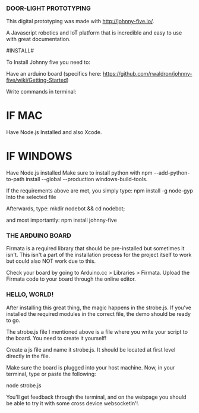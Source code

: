 ### DOOR-LIGHT PROTOTYPING ###

This digital prototyping was made with http://johnny-five.io/.

A Javascript robotics and IoT platform that is incredible and easy to use with great documentation.

#INSTALL#

To Install Johnny five you need to:

Have an arduino board 
(specifics here: https://github.com/rwaldron/johnny-five/wiki/Getting-Started)

Write commands in terminal:

# IF MAC #

Have Node.js Installed and also Xcode.

# IF WINDOWS #

Have Node.js installed
Make sure to install python with 
npm --add-python-to-path install --global --production windows-build-tools.

If the requirements above are met, you simply type:
npm install -g node-gyp
Into the selected file

Afterwards, type:
mkdir nodebot && cd nodebot;

and most importantly:
npm install johnny-five


### THE ARDUINO BOARD ###

Firmata is a required library that should be pre-installed but sometimes it isn't. This isn't a part of the installation process for the project itself to work but could also NOT work due to this.

Check your board by going to Arduino.cc > Libraries > Firmata.
Upload the Firmata code to your board through the online editor.

### HELLO, WORLD! ###

After installing this great thing, the magic happens in the strobe.js. If you've installed the required modules in the correct file, the demo should be ready to go.

The strobe.js file I mentioned above is a file where you write your script to the board. You need to create it yourself!

Create a js file and name it strobe.js. It should be located at first level directly in the file.

 Make sure the board is plugged into your host machine. Now, in your terminal, type or paste the following:

 node strobe.js 

 You'll get feedback through the terminal, and on the webpage you should be able to try it with some cross device websocketin'!.
